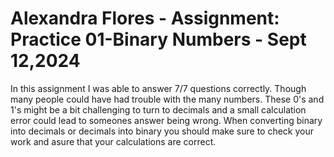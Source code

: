 # Alexandra Flores - Assignment: Practice 01-Binary Numbers - Sept 12,2024
  In this assignment I was able to answer 7/7 questions correctly. Though many people could have had trouble with the many numbers. These 0's and 1's might be a bit challenging to turn to decimals and a small calculation error could lead to someones answer being wrong. When converting binary into decimals or decimals into binary you should make sure to check your work and asure that your calculations are correct. 
